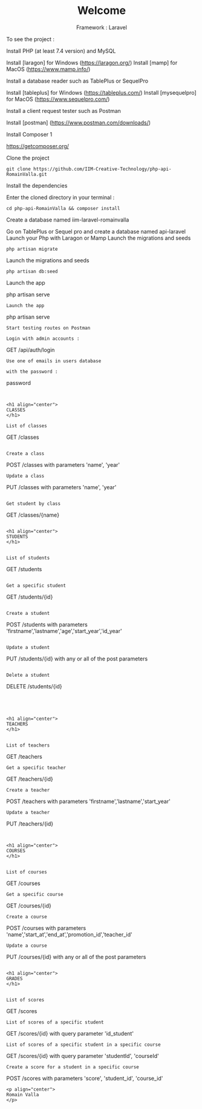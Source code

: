 <h1 align="center">
Welcome
</h1>
<p align="center">
Framework : Laravel
</p>
<p align="left">
To see the project :
</p>


Install PHP (at least 7.4 version) and MySQL

Install [laragon] for Windows (https://laragon.org/) Install [mamp] for MacOS (https://www.mamp.info/)

Install a database reader such as TablePlus or SequelPro

Install [tableplus] for Windows (https://tableplus.com/) Install [mysequelpro] for MacOS (https://www.sequelpro.com/)

Install a client request tester such as Postman

Install [postman] (https://www.postman.com/downloads/)

Install Composer 1

https://getcomposer.org/

Clone the project
```
git clone https://github.com/IIM-Creative-Technology/php-api-RomainValla.git
```

Install the dependencies

Enter the cloned directory in your terminal :
```
cd php-api-RomainValla && composer install
```

Create a database named iim-laravel-romainvalla

Go on TablePlus or Sequel pro and create a database named api-laravel
Launch your Php with Laragon or Mamp
Launch the migrations and seeds
```
php artisan migrate
```


Launch the migrations and seeds
```
php artisan db:seed
```
Launch the app


php artisan serve
```
Launch the app
```
php artisan serve
```
Start testing routes on Postman

Login with admin accounts :
```
GET /api/auth/login
```
Use one of emails in users database

with the password :
```
password
```


<h1 align="center">
CLASSES
</h1>

List of classes
```
GET /classes
```

Create a class
```
POST /classes with parameters 'name', 'year'
```
Update a class
```
PUT /classes with parameters 'name', 'year'
```

Get student by class
```
GET /classes/{name}
```

<h1 align="center">
STUDENTS
</h1>


List of students
```
GET /students
```

Get a specific student
```
GET /students/{id}
```

Create a student
```
POST /students with parameters 'firstname','lastname','age','start_year','id_year'
```

Update a student
```
PUT /students/{id} with any or all of the post parameters
```

Delete a student
```
DELETE /students/{id}
```




<h1 align="center">
TEACHERS
</h1>


List of teachers
```
GET /teachers
```
Get a specific teacher
```
GET /teachers/{id}
```
Create a teacher
```
POST /teachers with parameters 'firstname','lastname','start_year'
```
Update a teacher
```
PUT /teachers/{id}
```


<h1 align="center">
COURSES
</h1>


List of courses
```
GET /courses
```
Get a specific course
```
GET /courses/{id}
```
Create a course
```
POST /courses with parameters 'name','start_at','end_at','promotion_id','teacher_id'
```
Update a course
```
PUT /courses/{id} with any or all of the post parameters
```

<h1 align="center">
GRADES
</h1>


List of scores
```
GET /scores
```
List of scores of a specific student
```
GET /scores/{id} with query parameter 'id_student'
```
List of scores of a specific student in a specific course
```
GET /scores/{id} with query parameter 'studentId', 'courseId'
```
Create a score for a student in a specific course
```
POST /scores with parameters 'score', 'student_id', 'course_id'
```
<p align="center">
Romain Valla
</p>
